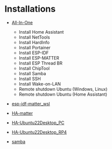# Installations

- [All-In-One](All-In-One.md)  
  - Install Home Assistant
  - Install NetTools
  - Install HardInfo
  - Install Portainer
  - Install ESP-IDF
  - Install ESP-MATTER
  - Install ESP Thread BR
  - Install ChipTool
  - Install Samba
  - Install SSH
  - Install Wake-on-LAN
  - Remote shutdown Ubuntu (Windows, Linux)
  - Remote shutdown Ubuntu (Home Assistant)

- [esp-idf-matter_wsl](esp-idf-matter_wsl.md)  
  
- [HA-matter](HA-matter.md)  
  
- [HA-Ubuntu22Desktop_PC](HA-Ubuntu22Desktop_PC.md)  
  
- [HA-Ubuntu22Desktop_RP4](HA-Ubuntu22Desktop_RP4.md)  
  
- [samba](samba.md)  



